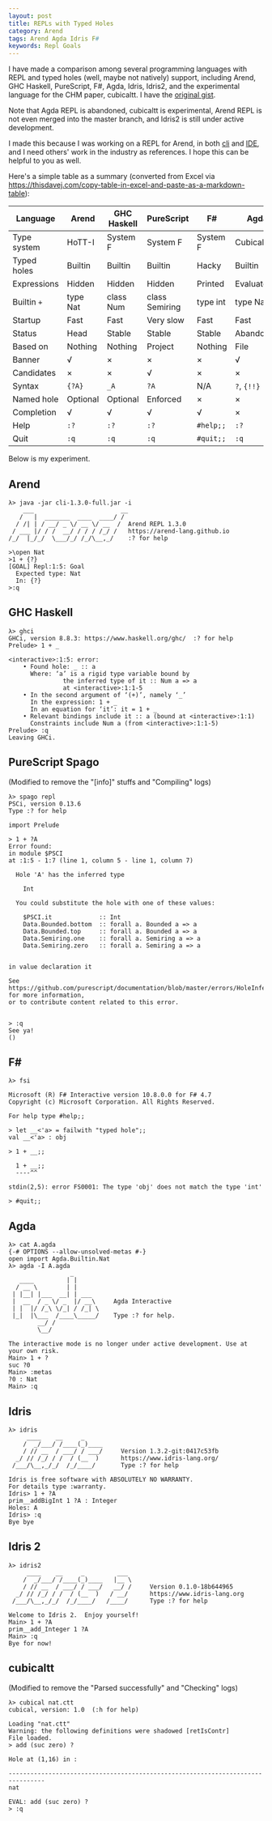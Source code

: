 ```yaml
---
layout: post
title: REPLs with Typed Holes
category: Arend
tags: Arend Agda Idris F#
keywords: Repl Goals
---
```


I have made a comparison among several programming languages with REPL and
typed holes (well, maybe not natively) support, including Arend, GHC Haskell,
PureScript, F#, Agda, Idris, Idris2, and the experimental language for the
CHM paper, cubicaltt.
I have the [original gist](https://gist.github.com/ice1000/c20426a218c7b08374e71985734a7b39).

Note that Agda REPL is abandoned, cubicaltt is experimental, Arend REPL is
not even merged into the master branch, and Idris2 is still under active
development.

I made this because I was working on a REPL for Arend, in both [cli] and [IDE],
and I need others' work in the industry as references.
I hope this can be helpful to you as well.

 [cli]: https://github.com/jetbrains/arend/pull/210
 [IDE]: https://github.com/jetbrains/intellij-arend/pull/188

Here's a simple table as a summary (converted from Excel via <https://thisdavej.com/copy-table-in-excel-and-paste-as-a-markdown-table>):

| Language    | Arend    | GHC Haskell | PureScript     | F#        | Agda        | Idris      | Idris2       | cubicaltt  |
|-------------|----------|-------------|----------------|-----------|-------------|------------|--------------|------------|
| Type system | HoTT-I   | System F    | System F       | System F  | Cubical TT  | MLTT       | MLTT+QTT     | Cubical TT |
| Typed holes | Builtin  | Builtin     | Builtin        | Hacky     | Builtin     | Builtin    | Builtin      | Builtin    |
| Expressions | Hidden   | Hidden      | Hidden         | Printed   | Evaluated   | Elaborated | Elaborated   | Printed    |
| Builtin `+` | type Nat | class Num   | class Semiring | type int  | type Nat    | class Num  | class Num    | N/A        |
| Startup     | Fast     | Fast        | Very slow      | Fast      | Fast        | Slow       | Fast         | Fast       |
| Status      | Head     | Stable      | Stable         | Stable    | Abandoned   | Stable     | Experimental | Toy        |
| Based on    | Nothing  | Nothing     | Project        | Nothing   | File        | Nothing    | Nothing      | File       |
| Banner      | √        | ×           | ×              | ×         | √           | √          | √            | ×          |
| Candidates  | ×        | ×           | √              | ×         | ×           | ×          | ×            | ×          |
| Syntax      | `{?A}`   | `_A`        | `?A`           | N/A       | `?`, `{!!}` | `?A`       | `?A`         | `?`        |
| Named hole  | Optional | Optional    | Enforced       | ×         | ×           | Enforced   | Optional     | ×          |
| Completion  | √        | √           | √              | √         | ×           | √          | ×            | ×          |
| Help        | `:?`     | `:?`        | `:?`           | `#help;;` | `:?`        | `:?`       | `:?`         | `:h`       |
| Quit        | `:q`     | `:q`        | `:q`           | `#quit;;` | `:q`        | `:q`       | `:q`         | `:q`       |

Below is my experiment.

## Arend

```
λ> java -jar cli-1.3.0-full.jar -i
    ___                        __
   /   |  _______  ____  ____/ /
  / /| | / __/ _ \/ __ \/ __  /  Arend REPL 1.3.0
 / ___ |/ / /  __/ / / / /_/ /   https://arend-lang.github.io
/_/  |_/_/  \___/_/ /_/\__,_/    :? for help

>\open Nat
>1 + {?}
[GOAL] Repl:1:5: Goal
  Expected type: Nat
  In: {?}
>:q
```

## GHC Haskell

```
λ> ghci
GHCi, version 8.8.3: https://www.haskell.org/ghc/  :? for help
Prelude> 1 + _

<interactive>:1:5: error:
    • Found hole: _ :: a
      Where: ‘a’ is a rigid type variable bound by
               the inferred type of it :: Num a => a
               at <interactive>:1:1-5
    • In the second argument of ‘(+)’, namely ‘_’
      In the expression: 1 + _
      In an equation for ‘it’: it = 1 + _
    • Relevant bindings include it :: a (bound at <interactive>:1:1)
      Constraints include Num a (from <interactive>:1:1-5)
Prelude> :q
Leaving GHCi.
```

## PureScript Spago

(Modified to remove the "\[info]" stuffs and "Compiling" logs)

```
λ> spago repl
PSCi, version 0.13.6
Type :? for help

import Prelude

> 1 + ?A
Error found:
in module $PSCI
at :1:5 - 1:7 (line 1, column 5 - line 1, column 7)

  Hole 'A' has the inferred type

    Int

  You could substitute the hole with one of these values:

    $PSCI.it             :: Int
    Data.Bounded.bottom  :: forall a. Bounded a => a
    Data.Bounded.top     :: forall a. Bounded a => a
    Data.Semiring.one    :: forall a. Semiring a => a
    Data.Semiring.zero   :: forall a. Semiring a => a


in value declaration it

See https://github.com/purescript/documentation/blob/master/errors/HoleInferredType.md for more information,
or to contribute content related to this error.


> :q
See ya!
()
```

## F#

```
λ> fsi

Microsoft (R) F# Interactive version 10.8.0.0 for F# 4.7
Copyright (c) Microsoft Corporation. All Rights Reserved.

For help type #help;;

> let __<'a> = failwith "typed hole";;
val __<'a> : obj

> 1 + __;;

  1 + __;;
  ----^^

stdin(2,5): error FS0001: The type 'obj' does not match the type 'int'

> #quit;;
```

## Agda

```
λ> cat A.agda
{-# OPTIONS --allow-unsolved-metas #-}
open import Agda.Builtin.Nat
λ> agda -I A.agda
                 _
   ____         | |
  / __ \        | |
 | |__| |___  __| | ___
 |  __  / _ \/ _  |/ __\     Agda Interactive
 | |  |/ /_\ \/_| / /_| \
 |_|  |\___  /____\_____/    Type :? for help.
        __/ /
        \__/

The interactive mode is no longer under active development. Use at your own risk.
Main> 1 + ?
suc ?0
Main> :metas
?0 : Nat
Main> :q
```

## Idris

```
λ> idris
     ____    __     _
    /  _/___/ /____(_)____
    / // __  / ___/ / ___/     Version 1.3.2-git:0417c53fb
  _/ // /_/ / /  / (__  )      https://www.idris-lang.org/
 /___/\__,_/_/  /_/____/       Type :? for help

Idris is free software with ABSOLUTELY NO WARRANTY.
For details type :warranty.
Idris> 1 + ?A
prim__addBigInt 1 ?A : Integer
Holes: A
Idris> :q
Bye bye
```

## Idris 2

```
λ> idris2
     ____    __     _         ___
    /  _/___/ /____(_)____   |__ \
    / // __  / ___/ / ___/   __/ /     Version 0.1.0-18b644965
  _/ // /_/ / /  / (__  )   / __/      https://www.idris-lang.org
 /___/\__,_/_/  /_/____/   /____/      Type :? for help

Welcome to Idris 2.  Enjoy yourself!
Main> 1 + ?A
prim__add_Integer 1 ?A
Main> :q
Bye for now!
```

## cubicaltt

(Modified to remove the "Parsed successfully" and "Checking" logs)

```
λ> cubical nat.ctt
cubical, version: 1.0  (:h for help)

Loading "nat.ctt"
Warning: the following definitions were shadowed [retIsContr]
File loaded.
> add (suc zero) ?

Hole at (1,16) in :

--------------------------------------------------------------------------------
nat

EVAL: add (suc zero) ?
> :q
```
